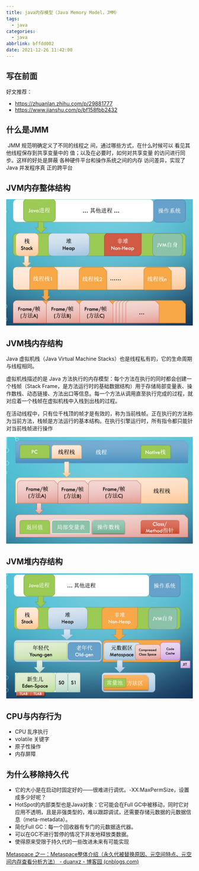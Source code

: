 ```yaml
---
title: java内存模型（Java Memory Model，JMM）
tags:
  - java
categories:
  - java
abbrlink: bffdd002
date: 2021-12-26 11:42:00
---
```


## 写在前面

好文推荐：

* https://zhuanlan.zhihu.com/p/29881777
* https://www.jianshu.com/p/bf158fbb2432

## 什么是JMM

​		JMM 规范明确定义了不同的线程之 间，通过哪些方式，在什么时候可以 看见其他线程保存到共享变量中的 值；以及在必要时，如何对共享变量 的访问进行同步。这样的好处是屏蔽 各种硬件平台和操作系统之间的内存 访问差异，实现了 Java 并发程序真 正的跨平台

## JVM内存整体结构

![image-20211226215311353](java-JMM/jvm1.png)

## JVM栈内存结构

Java 虚拟机栈（Java Virtual Machine Stacks）也是线程私有的，它的生命周期与线程相同。

虚拟机栈描述的是 Java 方法执行的内存模型：每个方法在执行的同时都会创建一个栈帧（Stack Frame，是方法运行时的基础数据结构）用于存储局部变量表、操作数栈、动态链接、方法出口等信息。每一个方法从调用直至执行完成的过程，就对应着一个栈帧在虚拟机栈中入栈到出栈的过程。

在活动线程中，只有位千栈顶的帧才是有效的，称为当前栈帧。正在执行的方法称为当前方法，栈帧是方法运行的基本结构。在执行引擎运行时，所有指令都只能针对当前栈帧进行操作

![image-20211226215446437](java-JMM/jvm2.png)

## JVM堆内存结构

![image-20211226215559377](java-JMM/jvm3.png)

## CPU与内存行为

* CPU 乱序执行 
* volatile 关键字 
* 原子性操作 
* 内存屏障

## 为什么移除持久代

- 它的大小是在启动时固定好的——很难进行调优。-XX:MaxPermSize，设置成多少好呢？
- HotSpot的内部类型也是Java对象：它可能会在Full GC中被移动，同时它对应用不透明，且是非强类型的，难以跟踪调试，还需要存储元数据的元数据信息（meta-metadata）。
- 简化Full GC：每一个回收器有专门的元数据迭代器。
- 可以在GC不进行暂停的情况下并发地释放类数据。
- 使得原来受限于持久代的一些改进未来有可能实现

[Metaspace 之一：Metaspace整体介绍（永久代被替换原因、元空间特点、元空间内存查看分析方法） - duanxz - 博客园 (cnblogs.com)](https://www.cnblogs.com/duanxz/p/3520829.html)
